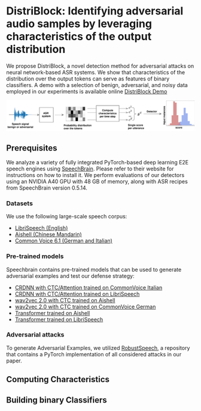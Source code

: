 # DistriBlock: Identifying adversarial audio samples by leveraging characteristics of the output distribution

We propose DistriBlock, a novel detection method for adversarial attacks on neural network-based ASR systems. 
We show that characteristics of the distribution over the output tokens can serve as features of binary classifiers.
A demo with a selection of benign, adversarial, and noisy data employed in our experiments is available online [DistriBlock Demo](https://matiuste.github.io/Distriblock_demo/)

![logo](resources/Detector_diagram_3.png)

## Prerequisites
We analyze a variety of fully integrated PyTorch-based deep learning E2E speech engines using [SpeechBrain](https://github.com/speechbrain/speechbrain). 
Please refer to their website for instructions on how to install it.
We perform evaluations of our detectors using an NVIDIA A40 GPU with 48 GB of memory, along with ASR recipes from SpeechBrain version 0.5.14.

### Datasets
We use the following large-scale speech corpus:
* [LibriSpeech (English)](https://www.openslr.org/12)
* [Aishell (Chinese Mandarin)](https://www.openslr.org/33/)
* [Common Voice 6.1 (German and Italian)](https://commonvoice.mozilla.org/en/datasets)

### Pre-trained models
Speechbrain contains pre-trained models that can be used to generate adversarial examples and test our defense strategy:
* [CRDNN with CTC/Attention trained on CommonVoice Italian](https://huggingface.co/speechbrain/asr-crdnn-commonvoice-it)
* [CRDNN with CTC/Attention trained on LibriSpeech](https://huggingface.co/speechbrain/asr-crdnn-rnnlm-librispeech)
* [wav2vec 2.0 with CTC trained on Aishell](https://huggingface.co/speechbrain/asr-wav2vec2-ctc-aishell)
* [wav2vec 2.0 with CTC trained on CommonVoice German](https://huggingface.co/speechbrain/asr-wav2vec2-commonvoice-de)
* [Transformer trained on Aishell](https://huggingface.co/speechbrain/asr-transformer-aishell)
* [Transformer trained on LibriSpeech](https://huggingface.co/speechbrain/asr-transformer-transformerlm-librispeech)
  
### Adversarial attacks
To generate Adversarial Examples, we utilized [RobustSpeech](https://github.com/RaphaelOlivier/robust_speech), a repository that contains a PyTorch implementation of all considered attacks in our paper.

## Computing Characteristics

## Building binary Classifiers

